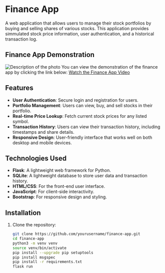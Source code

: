 # Finance App

A web application that allows users to manage their stock portfolios by buying and selling shares of various stocks. This application provides simmulated stock price information, user authentication, and a historical transaction log.

## Finance App Demonstration
![Description of the photo](https://github.com/AndrePortfolio/finance_app/raw/main/photo.png)
You can view the demonstration of the finance app by clicking the link below:
[Watch the Finance App Video](https://github.com/AndrePortfolio/finance_app/blob/main/finance_app.mov)

## Features

- **User Authentication**: Secure login and registration for users.
- **Portfolio Management**: Users can view, buy, and sell stocks in their portfolio.
- **Real-time Price Lookup**: Fetch current stock prices for any listed symbol.
- **Transaction History**: Users can view their transaction history, including timestamps and share details.
- **Responsive Design**: User-friendly interface that works well on both desktop and mobile devices.

## Technologies Used

- **Flask**: A lightweight web framework for Python.
- **SQLite**: A lightweight database to store user data and transaction history.
- **HTML/CSS**: For the front-end user interface.
- **JavaScript**: For client-side interactivity.
- **Bootstrap**: For responsive design and styling.

## Installation

1. Clone the repository:
   ```bash
   git clone https://github.com/yourusername/finance-app.git
   cd finance-app
   python3 -m venv venv
   source venv/bin/activate
   pip install --upgrade pip setuptools
   pip install msgspec
   pip install -r requirements.txt
   flask run
